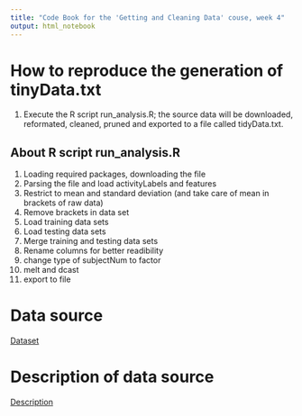 ```yaml
---
title: "Code Book for the 'Getting and Cleaning Data' couse, week 4"
output: html_notebook
---
```


# How to reproduce the generation of tinyData.txt
1. Execute the R script run_analysis.R; the source data will be downloaded, reformated, cleaned, pruned and exported to a file called tidyData.txt.

## About R script run_analysis.R
1. Loading required packages, downloading the file
2. Parsing the file and load activityLabels and features
3. Restrict to mean and standard deviation (and take care of mean in brackets of raw data)
4. Remove brackets in data set
5. Load training data sets
6. Load testing data sets
7. Merge training and testing data sets
8. Rename columns for better readibility
9. change type of subjectNum to factor
10. melt and dcast
11. export to file

# Data source
[Dataset](https://d396qusza40orc.cloudfront.net/getdata%2Fprojectfiles%2FUCI%20HAR%20Dataset.zip)

# Description of data source
[Description](http://archive.ics.uci.edu/ml/datasets/Human+Activity+Recognition+Using+Smartphones)

